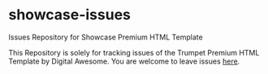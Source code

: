 # showcase-issues
Issues Repository for Showcase Premium HTML Template

This Repository is solely for tracking issues of the Trumpet Premium HTML Template
by Digital Awesome.
You are welcome to leave issues [here](https://github.com/benzomedia/showcase-issues/issues).
